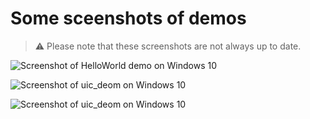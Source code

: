 # Some sceenshots of demos

> :warning: Please note that these screenshots are not always up to date.

![Screenshot of HelloWorld demo on Windows 10](/docs/screenshots/hello_world_Windows11.png)

![Screenshot of uic_deom on Windows 10](/docs/screenshots/uic_demo_Windows11.png)

![Screenshot of uic_deom on Windows 10](/docs/screenshots/horch_Windows11.png)